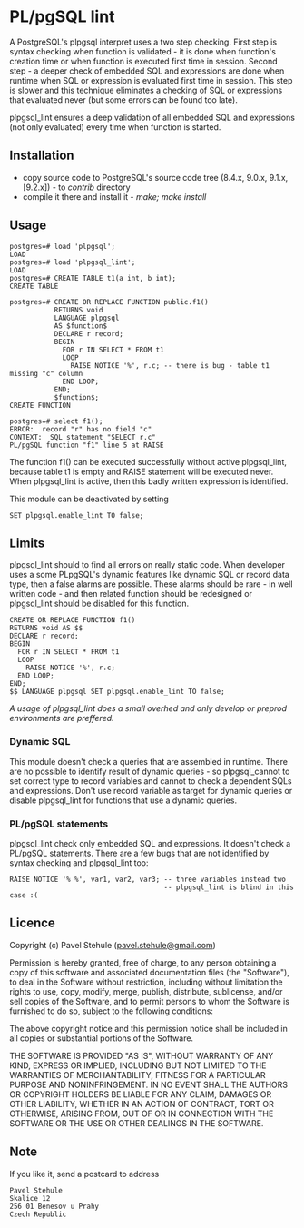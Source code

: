 # PL/pgSQL lint

A PostgreSQL's plpgsql interpret uses a two step checking. First step is syntax checking when
function is validated - it is done when function's creation time or when function is executed
first time in session. Second step - a deeper check of embedded SQL and expressions are done 
when runtime when SQL or expression is evaluated first time in session. This step is slower and
this technique eliminates a checking of SQL or expressions that evaluated never (but some errors
can be found too late).

plpgsql_lint ensures a deep validation of all embedded SQL and expressions (not only evaluated)
every time when function is started.


## Installation
 * copy source code to PostgreSQL's source code tree (8.4.x, 9.0.x, 9.1.x, [9.2.x]) - to _contrib_ directory
 * compile it there and install it - _make; make install_

## Usage

    postgres=# load 'plpgsql';
    LOAD
    postgres=# load 'plpgsql_lint';
    LOAD
    postgres=# CREATE TABLE t1(a int, b int);
    CREATE TABLE

    postgres=# CREATE OR REPLACE FUNCTION public.f1()
               RETURNS void
               LANGUAGE plpgsql
               AS $function$
               DECLARE r record;
               BEGIN
                 FOR r IN SELECT * FROM t1
                 LOOP
                   RAISE NOTICE '%', r.c; -- there is bug - table t1 missing "c" column
                 END LOOP;
               END;
               $function$;
    CREATE FUNCTION

    postgres=# select f1();
    ERROR:  record "r" has no field "c"
    CONTEXT:  SQL statement "SELECT r.c"
    PL/pgSQL function "f1" line 5 at RAISE

The function f1() can be executed successfully without active plpgsql_lint, because table t1
is empty and RAISE statement will be executed never. When plpgsql_lint is active, then this
badly written expression is identified.

This module can be deactivated by setting

    SET plpgsql.enable_lint TO false;

## Limits

plpgsql_lint should to find all errors on really static code. When developer uses a some
PLpgSQL's dynamic features like dynamic SQL or record data type, then a false alarms are
possible. These alarms should be rare - in well written code - and then related function
should be redesigned or plpgsql_lint should be disabled for this function.


    CREATE OR REPLACE FUNCTION f1()
    RETURNS void AS $$
    DECLARE r record;
    BEGIN
      FOR r IN SELECT * FROM t1
      LOOP
        RAISE NOTICE '%', r.c;
      END LOOP;
    END;
    $$ LANGUAGE plpgsql SET plpgsql.enable_lint TO false;

_A usage of plpgsql_lint does a small overhed and only develop or preprod environments are preffered._

### Dynamic SQL

This module doesn't check a queries that are assembled in runtime. There are no possible
to identify result of dynamic queries - so plpgsql_cannot to set correct type to record
variables and cannot to check a dependent SQLs and expressions. Don't use record variable
as target for dynamic queries or disable plpgsql_lint for functions that use a dynamic
queries.

### PL/pgSQL statements

plpgsql_lint check only embedded SQL and expressions. It doesn't check a PL/pgSQL
statements. There are a few bugs that are not identified by syntax checking and plpgsql_lint
too:

    RAISE NOTICE '% %', var1, var2, var3; -- three variables instead two
                                          -- plpgsql_lint is blind in this case :(

## Licence

Copyright (c) Pavel Stehule (pavel.stehule@gmail.com)

 Permission is hereby granted, free of charge, to any person obtaining a copy
 of this software and associated documentation files (the "Software"), to deal
 in the Software without restriction, including without limitation the rights
 to use, copy, modify, merge, publish, distribute, sublicense, and/or sell
 copies of the Software, and to permit persons to whom the Software is
 furnished to do so, subject to the following conditions:

 The above copyright notice and this permission notice shall be included in
 all copies or substantial portions of the Software.

 THE SOFTWARE IS PROVIDED "AS IS", WITHOUT WARRANTY OF ANY KIND, EXPRESS OR
 IMPLIED, INCLUDING BUT NOT LIMITED TO THE WARRANTIES OF MERCHANTABILITY,
 FITNESS FOR A PARTICULAR PURPOSE AND NONINFRINGEMENT. IN NO EVENT SHALL THE
 AUTHORS OR COPYRIGHT HOLDERS BE LIABLE FOR ANY CLAIM, DAMAGES OR OTHER
 LIABILITY, WHETHER IN AN ACTION OF CONTRACT, TORT OR OTHERWISE, ARISING FROM,
 OUT OF OR IN CONNECTION WITH THE SOFTWARE OR THE USE OR OTHER DEALINGS IN
 THE SOFTWARE.

## Note

If you like it, send a postcard to address

    Pavel Stehule
    Skalice 12
    256 01 Benesov u Prahy
    Czech Republic
